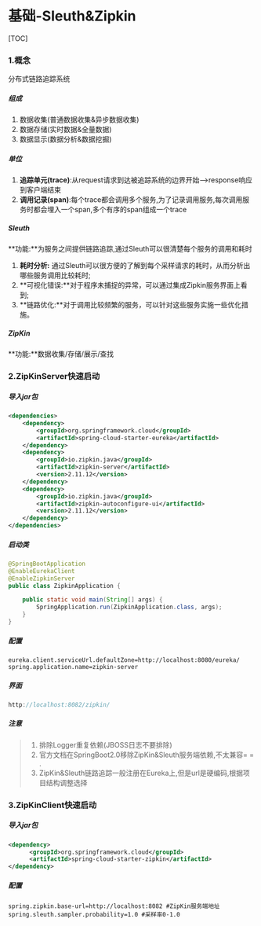 # 基础-Sleuth&Zipkin

[TOC]

### 1.概念

分布式链路追踪系统

##### 组成

1. 数据收集(普通数据收集&异步数据收集)
2. 数据存储(实时数据&全量数据)
3. 数据显示(数据分析&数据挖掘)

##### 单位

1. **追踪单元(trace)**:从request请求到达被追踪系统的边界开始-->response响应到客户端结束
2. **调用记录(span)**:每个trace都会调用多个服务,为了记录调用服务,每次调用服务时都会埋入一个span,多个有序的span组成一个trace



##### Sleuth

**功能:**为服务之间提供链路追踪,通过Sleuth可以很清楚每个服务的调用和耗时

1. **耗时分析:** 通过Sleuth可以很方便的了解到每个采样请求的耗时，从而分析出哪些服务调用比较耗时;	
2. **可视化错误:**对于程序未捕捉的异常，可以通过集成Zipkin服务界面上看到;
3. **链路优化:**对于调用比较频繁的服务，可以针对这些服务实施一些优化措施。



##### ZipKin

**功能:**数据收集/存储/展示/查找



### 2.ZipKinServer快速启动

##### 导入jar包

```xml
<dependencies>
    <dependency>
        <groupId>org.springframework.cloud</groupId>
        <artifactId>spring-cloud-starter-eureka</artifactId>
    </dependency>
    <dependency>
        <groupId>io.zipkin.java</groupId>
        <artifactId>zipkin-server</artifactId>
        <version>2.11.12</version>
    </dependency>
    <dependency>
        <groupId>io.zipkin.java</groupId>
        <artifactId>zipkin-autoconfigure-ui</artifactId>
        <version>2.11.12</version>
    </dependency>
</dependencies>
```



##### 启动类

```java
@SpringBootApplication
@EnableEurekaClient
@EnableZipkinServer
public class ZipkinApplication {

    public static void main(String[] args) {
        SpringApplication.run(ZipkinApplication.class, args);
    }
}
```



##### 配置

```properties
eureka.client.serviceUrl.defaultZone=http://localhost:8080/eureka/
spring.application.name=zipkin-server
```



##### 界面

```java
http://localhost:8082/zipkin/
```



##### 注意

> 1. 排除Logger重复依赖(JBOSS日志不要排除)
> 2. 官方文档在SpringBoot2.0移除ZipKin&Sleuth服务端依赖,不太兼容= = .
> 3. ZipKin&Sleuth链路追踪一般注册在Eureka上,但是url是硬编码,根据项目结构调整选择



### 3.ZipKinClient快速启动

##### 导入jar包

```xml
<dependency>
      <groupId>org.springframework.cloud</groupId>
      <artifactId>spring-cloud-starter-zipkin</artifactId>
</dependency>
```



##### 配置

```properties
spring.zipkin.base-url=http://localhost:8082 #ZipKin服务端地址
spring.sleuth.sampler.probability=1.0 #采样率0-1.0
```

